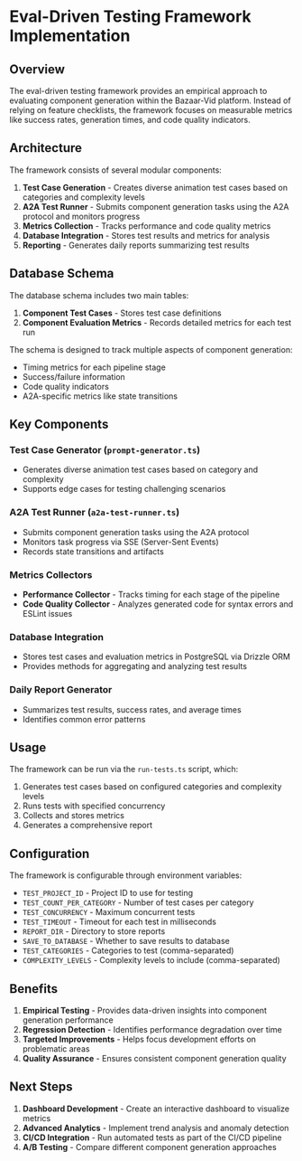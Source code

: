# Eval-Driven Testing Framework Implementation

## Overview

The eval-driven testing framework provides an empirical approach to evaluating component generation within the Bazaar-Vid platform. Instead of relying on feature checklists, the framework focuses on measurable metrics like success rates, generation times, and code quality indicators.

## Architecture

The framework consists of several modular components:

1. **Test Case Generation** - Creates diverse animation test cases based on categories and complexity levels
2. **A2A Test Runner** - Submits component generation tasks using the A2A protocol and monitors progress
3. **Metrics Collection** - Tracks performance and code quality metrics
4. **Database Integration** - Stores test results and metrics for analysis
5. **Reporting** - Generates daily reports summarizing test results

## Database Schema

The database schema includes two main tables:

1. **Component Test Cases** - Stores test case definitions
2. **Component Evaluation Metrics** - Records detailed metrics for each test run

The schema is designed to track multiple aspects of component generation:
- Timing metrics for each pipeline stage
- Success/failure information
- Code quality indicators
- A2A-specific metrics like state transitions

## Key Components

### Test Case Generator (`prompt-generator.ts`)
- Generates diverse animation test cases based on category and complexity
- Supports edge cases for testing challenging scenarios

### A2A Test Runner (`a2a-test-runner.ts`)
- Submits component generation tasks using the A2A protocol
- Monitors task progress via SSE (Server-Sent Events)
- Records state transitions and artifacts

### Metrics Collectors
- **Performance Collector** - Tracks timing for each stage of the pipeline
- **Code Quality Collector** - Analyzes generated code for syntax errors and ESLint issues

### Database Integration
- Stores test cases and evaluation metrics in PostgreSQL via Drizzle ORM
- Provides methods for aggregating and analyzing test results

### Daily Report Generator
- Summarizes test results, success rates, and average times
- Identifies common error patterns

## Usage

The framework can be run via the `run-tests.ts` script, which:
1. Generates test cases based on configured categories and complexity levels
2. Runs tests with specified concurrency
3. Collects and stores metrics
4. Generates a comprehensive report

## Configuration

The framework is configurable through environment variables:
- `TEST_PROJECT_ID` - Project ID to use for testing
- `TEST_COUNT_PER_CATEGORY` - Number of test cases per category
- `TEST_CONCURRENCY` - Maximum concurrent tests
- `TEST_TIMEOUT` - Timeout for each test in milliseconds
- `REPORT_DIR` - Directory to store reports
- `SAVE_TO_DATABASE` - Whether to save results to database
- `TEST_CATEGORIES` - Categories to test (comma-separated)
- `COMPLEXITY_LEVELS` - Complexity levels to include (comma-separated)

## Benefits

1. **Empirical Testing** - Provides data-driven insights into component generation performance
2. **Regression Detection** - Identifies performance degradation over time
3. **Targeted Improvements** - Helps focus development efforts on problematic areas
4. **Quality Assurance** - Ensures consistent component generation quality

## Next Steps

1. **Dashboard Development** - Create an interactive dashboard to visualize metrics
2. **Advanced Analytics** - Implement trend analysis and anomaly detection
3. **CI/CD Integration** - Run automated tests as part of the CI/CD pipeline
4. **A/B Testing** - Compare different component generation approaches
